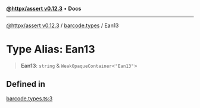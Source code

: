 [**@httpx/assert v0.12.3**](../../README.md) • **Docs**

***

[@httpx/assert v0.12.3](../../README.md) / [barcode.types](../README.md) / Ean13

# Type Alias: Ean13

> **Ean13**: `string` & `WeakOpaqueContainer`\<`"Ean13"`\>

## Defined in

[barcode.types.ts:3](https://github.com/belgattitude/httpx/blob/74dc9cd764aa64a9b1889ffb70a7f65e9435af37/packages/assert/src/barcode.types.ts#L3)
